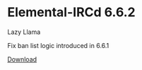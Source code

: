 Elemental-IRCd 6.6.2
====================

Lazy Llama

Fix ban list logic introduced in 6.6.1

[Download](https://github.com/Elemental-IRCd/elemental-ircd/archive/elemental-ircd-6.6.2.tar.gz)
